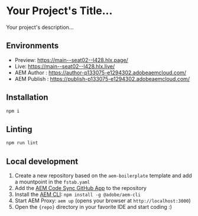 # Your Project's Title...
Your project's description...

## Environments
- Preview: https://main--seat02--l428.hlx.page/
- Live: https://main--seat02--l428.hlx.live/
- AEM Author : https://author-p133075-e1294302.adobeaemcloud.com/
- AEM Publish : https://publish-p133075-e1294302.adobeaemcloud.com/

## Installation

```sh
npm i
```

## Linting

```sh
npm run lint
```

## Local development

1. Create a new repository based on the `aem-boilerplate` template and add a mountpoint in the `fstab.yaml`
1. Add the [AEM Code Sync GitHub App](https://github.com/apps/aem-code-sync) to the repository
1. Install the [AEM CLI](https://github.com/adobe/helix-cli): `npm install -g @adobe/aem-cli`
1. Start AEM Proxy: `aem up` (opens your browser at `http://localhost:3000`)
1. Open the `{repo}` directory in your favorite IDE and start coding :)
